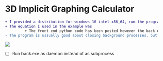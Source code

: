 # 3D Implicit Graphing Calculator

```diff
+ I provided a distribution for windows 10 intel x86_64, run the program by click appl.exe (z is up, not y)
+ The equation I used in the example was
         + The front end python code has been posted however the back end code remains private. However, I provided a windows executable of the backend back.exe that works on the above system
- The program is ussually good about closing background processes, but sometimes back.exe is left running so check task manager
```
![](https://img.shields.io/badge/-This%20is%20just%20a%20test%20to%20see%20how%20it%20works-green)

- [ ] Run back.exe as daemon instead of as subprocess
